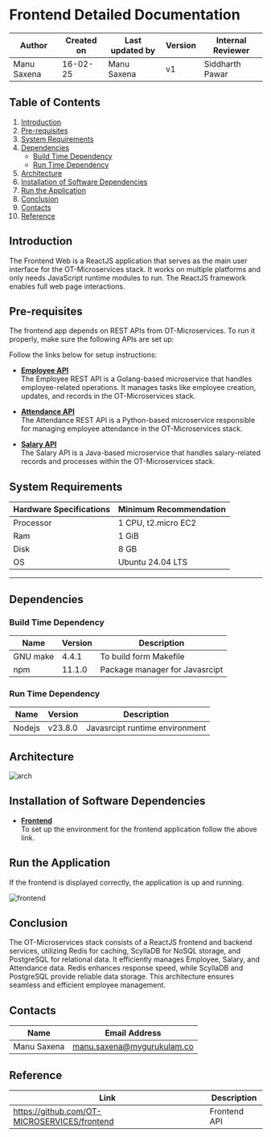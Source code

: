 # Frontend Detailed Documentation

| **Author** | **Created on** | **Last updated by** |**Version**| **Internal Reviewer** | 
|------------|----------------|---------------------|-----------|---------------|
| Manu Saxena | 16-02-25      | Manu Saxena        | v1 | Siddharth Pawar |  | | |

## **Table of Contents**  
1. [Introduction](#introduction)  
2. [Pre-requisites](#pre-requisites)  
3. [System Requirements](#system-requirements)  
4. [Dependencies](#dependencies)  
   - [Build Time Dependency](#build-time-dependency)  
   - [Run Time Dependency](#run-time-dependency)  
5. [Architecture](#architecture)  
6. [Installation of Software Dependencies](#installation-of-software-dependencies)  
7. [Run the Application](#run-the-application)  
8. [Conclusion](#conclusion)  
9. [Contacts](#contacts)  
10. [Reference](#reference)


## Introduction

The Frontend Web is a ReactJS application that serves as the main user interface for the OT-Microservices stack. It works on multiple platforms and only needs JavaScript runtime modules to run. The ReactJS framework enables full web page interactions.

## Pre-requisites

The frontend app depends on REST APIs from OT-Microservices. To run it properly, make sure the following APIs are set up:

Follow the links below for setup instructions:

* **[Employee API](https://github.com/snaatak-Zero-Downtime-Crew/Documentation/blob/Anuj-SCRUM-6/OT%20MS%20Understanding/Application/Employee/POC/README.MD)** <br>
The Employee REST API is a Golang-based microservice that handles employee-related operations. It manages tasks like employee creation, updates, and records in the OT-Microservices stack.<br>

* **[Attendance API](https://github.com/snaatak-Zero-Downtime-Crew/Documentation/blob/Aayush-SCRUM-2/OT%20MS%20Understanding/Applications/Attendance%20/POC/README.md)**<br>
The Attendance REST API is a Python-based microservice responsible for managing employee attendance in the OT-Microservices stack.<br>

* **[Salary API](https://github.com/snaatak-Zero-Downtime-Crew/Documentation/blob/Nikita-SCRUM-8/OT%20MS%20Understanding/Applications/Salary/POC/README.md)**<br>
The Salary API is a Java-based microservice that handles salary-related records and processes within the OT-Microservices stack.<br>

## System Requirements

| Hardware Specifications | Minimum Recommendation |
| ----------------------- | ---------------------- |
| Processor | 1 CPU, t2.micro EC2 | 
| Ram | 1 GiB |
| Disk | 8 GB |
| OS | Ubuntu 24.04 LTS |
***

## Dependencies

### Build Time Dependency

| Name | Version | Description |
| ---- | ------- | ----------- |
| GNU make | 4.4.1 | To build form Makefile |
| npm | 11.1.0 | Package manager for Javasrcipt |

### Run Time Dependency
| Name | Version | Description |
| ---- | ------- | ----------- |
| Nodejs | v23.8.0 | Javasrcipt runtime environment |

## Architecture

![arch](https://github.com/user-attachments/assets/2dc7058f-f55f-47ee-a35b-05beb6b1b5f4)



## Installation of Software Dependencies

* **[Frontend]()**<br>
To set up the environment for the frontend application follow the above link.

## Run the Application

If the frontend is displayed correctly, the application is up and running.

![frontend](https://github.com/user-attachments/assets/6d7a46a7-5eed-460b-a014-6dbdfd260a3f)


## Conclusion

The OT-Microservices stack consists of a ReactJS frontend and backend services, utilizing Redis for caching, ScyllaDB for NoSQL storage, and PostgreSQL for relational data. It efficiently manages Employee, Salary, and Attendance data. Redis enhances response speed, while ScyllaDB and PostgreSQL provide reliable data storage. This architecture ensures seamless and efficient employee management.

## Contacts

| Name| Email Address      |
|-----|--------------------------|
| Manu Saxena | manu.saxena@mygurukulam.co|




## Reference
|Link |	Description|
|------------------------------------|------------------------------------|
|https://github.com/OT-MICROSERVICES/frontend| Frontend API
